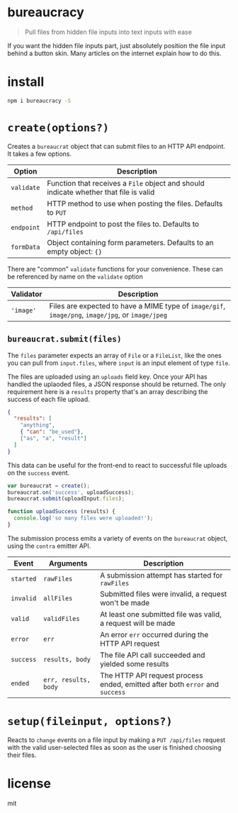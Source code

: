# bureaucracy

> Pull files from hidden file inputs into text inputs with ease

If you want the hidden file inputs part, just absolutely position the file input behind a button skin. Many articles on the internet explain how to do this.

# install

```bash
npm i bureaucracy -S
```

# `create(options?)`

Creates a `bureaucrat` object that can submit files to an HTTP API endpoint. It takes a few options.

Option                 | Description
-----------------------|---------------------------------------------------------------------------------------
`validate`             | Function that receives a `File` object and should indicate whether that file is valid
`method`               | HTTP method to use when posting the files. Defaults to `PUT`
`endpoint`             | HTTP endpoint to post the files to. Defaults to `/api/files`
`formData`             | Object containing form parameters. Defaults to an empty object: `{}`

There are "common" `validate` functions for your convenience. These can be referenced by name on the `validate` option

Validator | Description
----------|---------------
`'image'` | Files are expected to have a MIME type of `image/gif`, `image/png`, `image/jpg`, or `image/jpeg`

## `bureaucrat.submit(files)`

The `files` parameter expects an array of `File` or a `FileList`, like the ones you can pull from `input.files`, where `input` is an input element of type `file`.

The files are uploaded using an `uploads` field key. Once your API has handled the uplaoded files, a JSON response should be returned. The only requirement here is a `results` property that's an array describing the success of each file upload.

```json
{
  "results": [
    "anything",
    { "can": "be_used"},
    ["as", "a", "result"]
  ]
}
```

This data can be useful for the front-end to react to successful file uploads on the `success` event.

```js
var bureaucrat = create();
bureaucrat.on('success', uploadSuccess);
bureaucrat.submit(uploadInput.files);

function uploadSuccess (results) {
  console.log('so many files were uploaded!');
}
```

The submission process emits a variety of events on the `bureaucrat` object, using the `contra` emitter API.

Event     | Arguments            | Description
----------|----------------------|-----------------------------------------------------------------------------
`started` | `rawFiles`           | A submission attempt has started for `rawFiles`
`invalid` | `allFiles`           | Submitted files were invalid, a request won't be made
`valid`   | `validFiles`         | At least one submitted file was valid, a request will be made
`error`   | `err`                | An error `err` occurred during the HTTP API request
`success` | `results, body`      | The file API call succeeded and yielded some results
`ended`   | `err, results, body` | The HTTP API request process ended, emitted after both `error` and `success`

# `setup(fileinput, options?)`

Reacts to `change` events on a file input by making a `PUT /api/files` request with the valid user-selected files as soon as the user is finished choosing their files.

# license

mit
